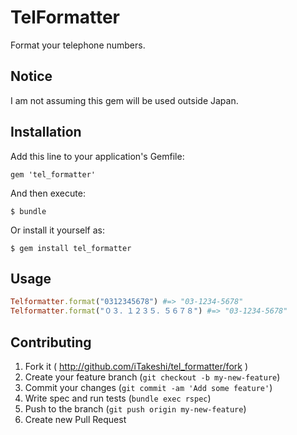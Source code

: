 # TelFormatter

Format your telephone numbers.

## Notice

I am not assuming this gem will be used outside Japan.

## Installation

Add this line to your application's Gemfile:

    gem 'tel_formatter'

And then execute:

    $ bundle

Or install it yourself as:

    $ gem install tel_formatter

## Usage

```ruby
Telformatter.format("0312345678") #=> "03-1234-5678"
Telformatter.format("０３．１２３５．５６７８") #=> "03-1234-5678"
```

## Contributing

1. Fork it ( http://github.com/iTakeshi/tel_formatter/fork )
2. Create your feature branch (`git checkout -b my-new-feature`)
3. Commit your changes (`git commit -am 'Add some feature'`)
4. Write spec and run tests (`bundle exec rspec`)
5. Push to the branch (`git push origin my-new-feature`)
6. Create new Pull Request
